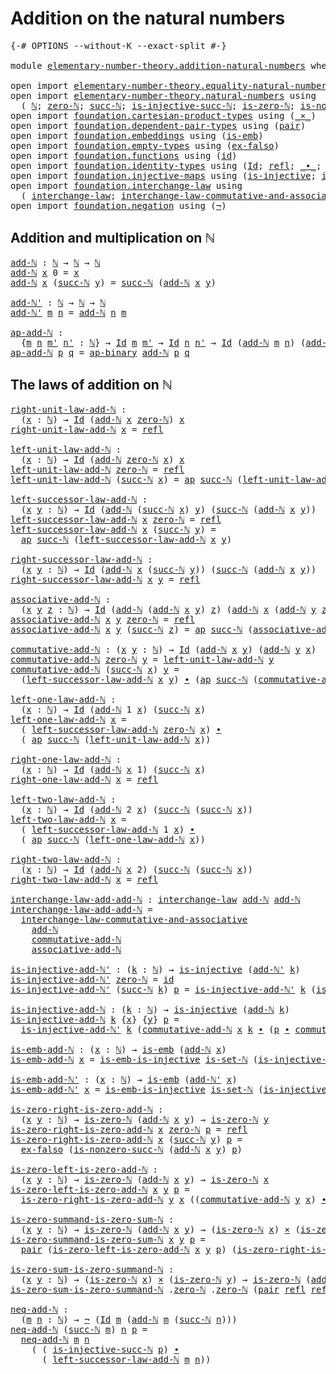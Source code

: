 # Addition on the natural numbers

<pre class="Agda"><a id="44" class="Symbol">{-#</a> <a id="48" class="Keyword">OPTIONS</a> <a id="56" class="Pragma">--without-K</a> <a id="68" class="Pragma">--exact-split</a> <a id="82" class="Symbol">#-}</a>

<a id="87" class="Keyword">module</a> <a id="94" href="elementary-number-theory.addition-natural-numbers.html" class="Module">elementary-number-theory.addition-natural-numbers</a> <a id="144" class="Keyword">where</a>

<a id="151" class="Keyword">open</a> <a id="156" class="Keyword">import</a> <a id="163" href="elementary-number-theory.equality-natural-numbers.html" class="Module">elementary-number-theory.equality-natural-numbers</a> <a id="213" class="Keyword">using</a> <a id="219" class="Symbol">(</a><a id="220" href="elementary-number-theory.equality-natural-numbers.html#2180" class="Function">is-set-ℕ</a><a id="228" class="Symbol">)</a>
<a id="230" class="Keyword">open</a> <a id="235" class="Keyword">import</a> <a id="242" href="elementary-number-theory.natural-numbers.html" class="Module">elementary-number-theory.natural-numbers</a> <a id="283" class="Keyword">using</a>
  <a id="291" class="Symbol">(</a> <a id="293" href="elementary-number-theory.natural-numbers.html#1444" class="Datatype">ℕ</a><a id="294" class="Symbol">;</a> <a id="296" href="elementary-number-theory.natural-numbers.html#1465" class="InductiveConstructor">zero-ℕ</a><a id="302" class="Symbol">;</a> <a id="304" href="elementary-number-theory.natural-numbers.html#1478" class="InductiveConstructor">succ-ℕ</a><a id="310" class="Symbol">;</a> <a id="312" href="elementary-number-theory.natural-numbers.html#2693" class="Function">is-injective-succ-ℕ</a><a id="331" class="Symbol">;</a> <a id="333" href="elementary-number-theory.natural-numbers.html#1742" class="Function">is-zero-ℕ</a><a id="342" class="Symbol">;</a> <a id="344" href="elementary-number-theory.natural-numbers.html#3025" class="Function">is-nonzero-succ-ℕ</a><a id="361" class="Symbol">)</a>
<a id="363" class="Keyword">open</a> <a id="368" class="Keyword">import</a> <a id="375" href="foundation.cartesian-product-types.html" class="Module">foundation.cartesian-product-types</a> <a id="410" class="Keyword">using</a> <a id="416" class="Symbol">(</a><a id="417" href="foundation-core.cartesian-product-types.html#577" class="Function Operator">_×_</a><a id="420" class="Symbol">)</a>
<a id="422" class="Keyword">open</a> <a id="427" class="Keyword">import</a> <a id="434" href="foundation.dependent-pair-types.html" class="Module">foundation.dependent-pair-types</a> <a id="466" class="Keyword">using</a> <a id="472" class="Symbol">(</a><a id="473" href="foundation-core.dependent-pair-types.html#575" class="InductiveConstructor">pair</a><a id="477" class="Symbol">)</a>
<a id="479" class="Keyword">open</a> <a id="484" class="Keyword">import</a> <a id="491" href="foundation.embeddings.html" class="Module">foundation.embeddings</a> <a id="513" class="Keyword">using</a> <a id="519" class="Symbol">(</a><a id="520" href="foundation-core.embeddings.html#980" class="Function">is-emb</a><a id="526" class="Symbol">)</a>
<a id="528" class="Keyword">open</a> <a id="533" class="Keyword">import</a> <a id="540" href="foundation.empty-types.html" class="Module">foundation.empty-types</a> <a id="563" class="Keyword">using</a> <a id="569" class="Symbol">(</a><a id="570" href="foundation-core.empty-types.html#1147" class="Function">ex-falso</a><a id="578" class="Symbol">)</a>
<a id="580" class="Keyword">open</a> <a id="585" class="Keyword">import</a> <a id="592" href="foundation.functions.html" class="Module">foundation.functions</a> <a id="613" class="Keyword">using</a> <a id="619" class="Symbol">(</a><a id="620" href="foundation-core.functions.html#309" class="Function">id</a><a id="622" class="Symbol">)</a>
<a id="624" class="Keyword">open</a> <a id="629" class="Keyword">import</a> <a id="636" href="foundation.identity-types.html" class="Module">foundation.identity-types</a> <a id="662" class="Keyword">using</a> <a id="668" class="Symbol">(</a><a id="669" href="foundation-core.identity-types.html#641" class="Datatype">Id</a><a id="671" class="Symbol">;</a> <a id="673" href="foundation-core.identity-types.html#694" class="InductiveConstructor">refl</a><a id="677" class="Symbol">;</a> <a id="679" href="foundation-core.identity-types.html#1239" class="Function Operator">_∙_</a><a id="682" class="Symbol">;</a> <a id="684" href="foundation-core.identity-types.html#1552" class="Function">inv</a><a id="687" class="Symbol">;</a> <a id="689" href="foundation-core.identity-types.html#2853" class="Function">ap</a><a id="691" class="Symbol">;</a> <a id="693" href="foundation-core.identity-types.html#6353" class="Function">ap-binary</a><a id="702" class="Symbol">)</a>
<a id="704" class="Keyword">open</a> <a id="709" class="Keyword">import</a> <a id="716" href="foundation.injective-maps.html" class="Module">foundation.injective-maps</a> <a id="742" class="Keyword">using</a> <a id="748" class="Symbol">(</a><a id="749" href="foundation.injective-maps.html#1295" class="Function">is-injective</a><a id="761" class="Symbol">;</a> <a id="763" href="foundation.injective-maps.html#4595" class="Function">is-emb-is-injective</a><a id="782" class="Symbol">)</a>
<a id="784" class="Keyword">open</a> <a id="789" class="Keyword">import</a> <a id="796" href="foundation.interchange-law.html" class="Module">foundation.interchange-law</a> <a id="823" class="Keyword">using</a>
  <a id="831" class="Symbol">(</a> <a id="833" href="foundation.interchange-law.html#1641" class="Function">interchange-law</a><a id="848" class="Symbol">;</a> <a id="850" href="foundation.interchange-law.html#1762" class="Function">interchange-law-commutative-and-associative</a><a id="893" class="Symbol">)</a>
<a id="895" class="Keyword">open</a> <a id="900" class="Keyword">import</a> <a id="907" href="foundation.negation.html" class="Module">foundation.negation</a> <a id="927" class="Keyword">using</a> <a id="933" class="Symbol">(</a><a id="934" href="foundation-core.negation.html#452" class="Function">¬</a><a id="935" class="Symbol">)</a>
</pre>
##  Addition and multiplication on ℕ

<pre class="Agda"><a id="add-ℕ"></a><a id="988" href="elementary-number-theory.addition-natural-numbers.html#988" class="Function">add-ℕ</a> <a id="994" class="Symbol">:</a> <a id="996" href="elementary-number-theory.natural-numbers.html#1444" class="Datatype">ℕ</a> <a id="998" class="Symbol">→</a> <a id="1000" href="elementary-number-theory.natural-numbers.html#1444" class="Datatype">ℕ</a> <a id="1002" class="Symbol">→</a> <a id="1004" href="elementary-number-theory.natural-numbers.html#1444" class="Datatype">ℕ</a>
<a id="1006" href="elementary-number-theory.addition-natural-numbers.html#988" class="Function">add-ℕ</a> <a id="1012" href="elementary-number-theory.addition-natural-numbers.html#1012" class="Bound">x</a> <a id="1014" class="Number">0</a> <a id="1016" class="Symbol">=</a> <a id="1018" href="elementary-number-theory.addition-natural-numbers.html#1012" class="Bound">x</a>
<a id="1020" href="elementary-number-theory.addition-natural-numbers.html#988" class="Function">add-ℕ</a> <a id="1026" href="elementary-number-theory.addition-natural-numbers.html#1026" class="Bound">x</a> <a id="1028" class="Symbol">(</a><a id="1029" href="elementary-number-theory.natural-numbers.html#1478" class="InductiveConstructor">succ-ℕ</a> <a id="1036" href="elementary-number-theory.addition-natural-numbers.html#1036" class="Bound">y</a><a id="1037" class="Symbol">)</a> <a id="1039" class="Symbol">=</a> <a id="1041" href="elementary-number-theory.natural-numbers.html#1478" class="InductiveConstructor">succ-ℕ</a> <a id="1048" class="Symbol">(</a><a id="1049" href="elementary-number-theory.addition-natural-numbers.html#988" class="Function">add-ℕ</a> <a id="1055" href="elementary-number-theory.addition-natural-numbers.html#1026" class="Bound">x</a> <a id="1057" href="elementary-number-theory.addition-natural-numbers.html#1036" class="Bound">y</a><a id="1058" class="Symbol">)</a>

<a id="add-ℕ&#39;"></a><a id="1061" href="elementary-number-theory.addition-natural-numbers.html#1061" class="Function">add-ℕ&#39;</a> <a id="1068" class="Symbol">:</a> <a id="1070" href="elementary-number-theory.natural-numbers.html#1444" class="Datatype">ℕ</a> <a id="1072" class="Symbol">→</a> <a id="1074" href="elementary-number-theory.natural-numbers.html#1444" class="Datatype">ℕ</a> <a id="1076" class="Symbol">→</a> <a id="1078" href="elementary-number-theory.natural-numbers.html#1444" class="Datatype">ℕ</a>
<a id="1080" href="elementary-number-theory.addition-natural-numbers.html#1061" class="Function">add-ℕ&#39;</a> <a id="1087" href="elementary-number-theory.addition-natural-numbers.html#1087" class="Bound">m</a> <a id="1089" href="elementary-number-theory.addition-natural-numbers.html#1089" class="Bound">n</a> <a id="1091" class="Symbol">=</a> <a id="1093" href="elementary-number-theory.addition-natural-numbers.html#988" class="Function">add-ℕ</a> <a id="1099" href="elementary-number-theory.addition-natural-numbers.html#1089" class="Bound">n</a> <a id="1101" href="elementary-number-theory.addition-natural-numbers.html#1087" class="Bound">m</a>

<a id="ap-add-ℕ"></a><a id="1104" href="elementary-number-theory.addition-natural-numbers.html#1104" class="Function">ap-add-ℕ</a> <a id="1113" class="Symbol">:</a>
  <a id="1117" class="Symbol">{</a><a id="1118" href="elementary-number-theory.addition-natural-numbers.html#1118" class="Bound">m</a> <a id="1120" href="elementary-number-theory.addition-natural-numbers.html#1120" class="Bound">n</a> <a id="1122" href="elementary-number-theory.addition-natural-numbers.html#1122" class="Bound">m&#39;</a> <a id="1125" href="elementary-number-theory.addition-natural-numbers.html#1125" class="Bound">n&#39;</a> <a id="1128" class="Symbol">:</a> <a id="1130" href="elementary-number-theory.natural-numbers.html#1444" class="Datatype">ℕ</a><a id="1131" class="Symbol">}</a> <a id="1133" class="Symbol">→</a> <a id="1135" href="foundation-core.identity-types.html#641" class="Datatype">Id</a> <a id="1138" href="elementary-number-theory.addition-natural-numbers.html#1118" class="Bound">m</a> <a id="1140" href="elementary-number-theory.addition-natural-numbers.html#1122" class="Bound">m&#39;</a> <a id="1143" class="Symbol">→</a> <a id="1145" href="foundation-core.identity-types.html#641" class="Datatype">Id</a> <a id="1148" href="elementary-number-theory.addition-natural-numbers.html#1120" class="Bound">n</a> <a id="1150" href="elementary-number-theory.addition-natural-numbers.html#1125" class="Bound">n&#39;</a> <a id="1153" class="Symbol">→</a> <a id="1155" href="foundation-core.identity-types.html#641" class="Datatype">Id</a> <a id="1158" class="Symbol">(</a><a id="1159" href="elementary-number-theory.addition-natural-numbers.html#988" class="Function">add-ℕ</a> <a id="1165" href="elementary-number-theory.addition-natural-numbers.html#1118" class="Bound">m</a> <a id="1167" href="elementary-number-theory.addition-natural-numbers.html#1120" class="Bound">n</a><a id="1168" class="Symbol">)</a> <a id="1170" class="Symbol">(</a><a id="1171" href="elementary-number-theory.addition-natural-numbers.html#988" class="Function">add-ℕ</a> <a id="1177" href="elementary-number-theory.addition-natural-numbers.html#1122" class="Bound">m&#39;</a> <a id="1180" href="elementary-number-theory.addition-natural-numbers.html#1125" class="Bound">n&#39;</a><a id="1182" class="Symbol">)</a>
<a id="1184" href="elementary-number-theory.addition-natural-numbers.html#1104" class="Function">ap-add-ℕ</a> <a id="1193" href="elementary-number-theory.addition-natural-numbers.html#1193" class="Bound">p</a> <a id="1195" href="elementary-number-theory.addition-natural-numbers.html#1195" class="Bound">q</a> <a id="1197" class="Symbol">=</a> <a id="1199" href="foundation-core.identity-types.html#6353" class="Function">ap-binary</a> <a id="1209" href="elementary-number-theory.addition-natural-numbers.html#988" class="Function">add-ℕ</a> <a id="1215" href="elementary-number-theory.addition-natural-numbers.html#1193" class="Bound">p</a> <a id="1217" href="elementary-number-theory.addition-natural-numbers.html#1195" class="Bound">q</a>
</pre>
## The laws of addition on ℕ

<pre class="Agda"><a id="right-unit-law-add-ℕ"></a><a id="1262" href="elementary-number-theory.addition-natural-numbers.html#1262" class="Function">right-unit-law-add-ℕ</a> <a id="1283" class="Symbol">:</a>
  <a id="1287" class="Symbol">(</a><a id="1288" href="elementary-number-theory.addition-natural-numbers.html#1288" class="Bound">x</a> <a id="1290" class="Symbol">:</a> <a id="1292" href="elementary-number-theory.natural-numbers.html#1444" class="Datatype">ℕ</a><a id="1293" class="Symbol">)</a> <a id="1295" class="Symbol">→</a> <a id="1297" href="foundation-core.identity-types.html#641" class="Datatype">Id</a> <a id="1300" class="Symbol">(</a><a id="1301" href="elementary-number-theory.addition-natural-numbers.html#988" class="Function">add-ℕ</a> <a id="1307" href="elementary-number-theory.addition-natural-numbers.html#1288" class="Bound">x</a> <a id="1309" href="elementary-number-theory.natural-numbers.html#1465" class="InductiveConstructor">zero-ℕ</a><a id="1315" class="Symbol">)</a> <a id="1317" href="elementary-number-theory.addition-natural-numbers.html#1288" class="Bound">x</a>
<a id="1319" href="elementary-number-theory.addition-natural-numbers.html#1262" class="Function">right-unit-law-add-ℕ</a> <a id="1340" href="elementary-number-theory.addition-natural-numbers.html#1340" class="Bound">x</a> <a id="1342" class="Symbol">=</a> <a id="1344" href="foundation-core.identity-types.html#694" class="InductiveConstructor">refl</a>

<a id="left-unit-law-add-ℕ"></a><a id="1350" href="elementary-number-theory.addition-natural-numbers.html#1350" class="Function">left-unit-law-add-ℕ</a> <a id="1370" class="Symbol">:</a>
  <a id="1374" class="Symbol">(</a><a id="1375" href="elementary-number-theory.addition-natural-numbers.html#1375" class="Bound">x</a> <a id="1377" class="Symbol">:</a> <a id="1379" href="elementary-number-theory.natural-numbers.html#1444" class="Datatype">ℕ</a><a id="1380" class="Symbol">)</a> <a id="1382" class="Symbol">→</a> <a id="1384" href="foundation-core.identity-types.html#641" class="Datatype">Id</a> <a id="1387" class="Symbol">(</a><a id="1388" href="elementary-number-theory.addition-natural-numbers.html#988" class="Function">add-ℕ</a> <a id="1394" href="elementary-number-theory.natural-numbers.html#1465" class="InductiveConstructor">zero-ℕ</a> <a id="1401" href="elementary-number-theory.addition-natural-numbers.html#1375" class="Bound">x</a><a id="1402" class="Symbol">)</a> <a id="1404" href="elementary-number-theory.addition-natural-numbers.html#1375" class="Bound">x</a>
<a id="1406" href="elementary-number-theory.addition-natural-numbers.html#1350" class="Function">left-unit-law-add-ℕ</a> <a id="1426" href="elementary-number-theory.natural-numbers.html#1465" class="InductiveConstructor">zero-ℕ</a> <a id="1433" class="Symbol">=</a> <a id="1435" href="foundation-core.identity-types.html#694" class="InductiveConstructor">refl</a>
<a id="1440" href="elementary-number-theory.addition-natural-numbers.html#1350" class="Function">left-unit-law-add-ℕ</a> <a id="1460" class="Symbol">(</a><a id="1461" href="elementary-number-theory.natural-numbers.html#1478" class="InductiveConstructor">succ-ℕ</a> <a id="1468" href="elementary-number-theory.addition-natural-numbers.html#1468" class="Bound">x</a><a id="1469" class="Symbol">)</a> <a id="1471" class="Symbol">=</a> <a id="1473" href="foundation-core.identity-types.html#2853" class="Function">ap</a> <a id="1476" href="elementary-number-theory.natural-numbers.html#1478" class="InductiveConstructor">succ-ℕ</a> <a id="1483" class="Symbol">(</a><a id="1484" href="elementary-number-theory.addition-natural-numbers.html#1350" class="Function">left-unit-law-add-ℕ</a> <a id="1504" href="elementary-number-theory.addition-natural-numbers.html#1468" class="Bound">x</a><a id="1505" class="Symbol">)</a>

<a id="left-successor-law-add-ℕ"></a><a id="1508" href="elementary-number-theory.addition-natural-numbers.html#1508" class="Function">left-successor-law-add-ℕ</a> <a id="1533" class="Symbol">:</a>
  <a id="1537" class="Symbol">(</a><a id="1538" href="elementary-number-theory.addition-natural-numbers.html#1538" class="Bound">x</a> <a id="1540" href="elementary-number-theory.addition-natural-numbers.html#1540" class="Bound">y</a> <a id="1542" class="Symbol">:</a> <a id="1544" href="elementary-number-theory.natural-numbers.html#1444" class="Datatype">ℕ</a><a id="1545" class="Symbol">)</a> <a id="1547" class="Symbol">→</a> <a id="1549" href="foundation-core.identity-types.html#641" class="Datatype">Id</a> <a id="1552" class="Symbol">(</a><a id="1553" href="elementary-number-theory.addition-natural-numbers.html#988" class="Function">add-ℕ</a> <a id="1559" class="Symbol">(</a><a id="1560" href="elementary-number-theory.natural-numbers.html#1478" class="InductiveConstructor">succ-ℕ</a> <a id="1567" href="elementary-number-theory.addition-natural-numbers.html#1538" class="Bound">x</a><a id="1568" class="Symbol">)</a> <a id="1570" href="elementary-number-theory.addition-natural-numbers.html#1540" class="Bound">y</a><a id="1571" class="Symbol">)</a> <a id="1573" class="Symbol">(</a><a id="1574" href="elementary-number-theory.natural-numbers.html#1478" class="InductiveConstructor">succ-ℕ</a> <a id="1581" class="Symbol">(</a><a id="1582" href="elementary-number-theory.addition-natural-numbers.html#988" class="Function">add-ℕ</a> <a id="1588" href="elementary-number-theory.addition-natural-numbers.html#1538" class="Bound">x</a> <a id="1590" href="elementary-number-theory.addition-natural-numbers.html#1540" class="Bound">y</a><a id="1591" class="Symbol">))</a>
<a id="1594" href="elementary-number-theory.addition-natural-numbers.html#1508" class="Function">left-successor-law-add-ℕ</a> <a id="1619" href="elementary-number-theory.addition-natural-numbers.html#1619" class="Bound">x</a> <a id="1621" href="elementary-number-theory.natural-numbers.html#1465" class="InductiveConstructor">zero-ℕ</a> <a id="1628" class="Symbol">=</a> <a id="1630" href="foundation-core.identity-types.html#694" class="InductiveConstructor">refl</a>
<a id="1635" href="elementary-number-theory.addition-natural-numbers.html#1508" class="Function">left-successor-law-add-ℕ</a> <a id="1660" href="elementary-number-theory.addition-natural-numbers.html#1660" class="Bound">x</a> <a id="1662" class="Symbol">(</a><a id="1663" href="elementary-number-theory.natural-numbers.html#1478" class="InductiveConstructor">succ-ℕ</a> <a id="1670" href="elementary-number-theory.addition-natural-numbers.html#1670" class="Bound">y</a><a id="1671" class="Symbol">)</a> <a id="1673" class="Symbol">=</a>
  <a id="1677" href="foundation-core.identity-types.html#2853" class="Function">ap</a> <a id="1680" href="elementary-number-theory.natural-numbers.html#1478" class="InductiveConstructor">succ-ℕ</a> <a id="1687" class="Symbol">(</a><a id="1688" href="elementary-number-theory.addition-natural-numbers.html#1508" class="Function">left-successor-law-add-ℕ</a> <a id="1713" href="elementary-number-theory.addition-natural-numbers.html#1660" class="Bound">x</a> <a id="1715" href="elementary-number-theory.addition-natural-numbers.html#1670" class="Bound">y</a><a id="1716" class="Symbol">)</a>
                                        
<a id="right-successor-law-add-ℕ"></a><a id="1759" href="elementary-number-theory.addition-natural-numbers.html#1759" class="Function">right-successor-law-add-ℕ</a> <a id="1785" class="Symbol">:</a>
  <a id="1789" class="Symbol">(</a><a id="1790" href="elementary-number-theory.addition-natural-numbers.html#1790" class="Bound">x</a> <a id="1792" href="elementary-number-theory.addition-natural-numbers.html#1792" class="Bound">y</a> <a id="1794" class="Symbol">:</a> <a id="1796" href="elementary-number-theory.natural-numbers.html#1444" class="Datatype">ℕ</a><a id="1797" class="Symbol">)</a> <a id="1799" class="Symbol">→</a> <a id="1801" href="foundation-core.identity-types.html#641" class="Datatype">Id</a> <a id="1804" class="Symbol">(</a><a id="1805" href="elementary-number-theory.addition-natural-numbers.html#988" class="Function">add-ℕ</a> <a id="1811" href="elementary-number-theory.addition-natural-numbers.html#1790" class="Bound">x</a> <a id="1813" class="Symbol">(</a><a id="1814" href="elementary-number-theory.natural-numbers.html#1478" class="InductiveConstructor">succ-ℕ</a> <a id="1821" href="elementary-number-theory.addition-natural-numbers.html#1792" class="Bound">y</a><a id="1822" class="Symbol">))</a> <a id="1825" class="Symbol">(</a><a id="1826" href="elementary-number-theory.natural-numbers.html#1478" class="InductiveConstructor">succ-ℕ</a> <a id="1833" class="Symbol">(</a><a id="1834" href="elementary-number-theory.addition-natural-numbers.html#988" class="Function">add-ℕ</a> <a id="1840" href="elementary-number-theory.addition-natural-numbers.html#1790" class="Bound">x</a> <a id="1842" href="elementary-number-theory.addition-natural-numbers.html#1792" class="Bound">y</a><a id="1843" class="Symbol">))</a>
<a id="1846" href="elementary-number-theory.addition-natural-numbers.html#1759" class="Function">right-successor-law-add-ℕ</a> <a id="1872" href="elementary-number-theory.addition-natural-numbers.html#1872" class="Bound">x</a> <a id="1874" href="elementary-number-theory.addition-natural-numbers.html#1874" class="Bound">y</a> <a id="1876" class="Symbol">=</a> <a id="1878" href="foundation-core.identity-types.html#694" class="InductiveConstructor">refl</a>

<a id="associative-add-ℕ"></a><a id="1884" href="elementary-number-theory.addition-natural-numbers.html#1884" class="Function">associative-add-ℕ</a> <a id="1902" class="Symbol">:</a>
  <a id="1906" class="Symbol">(</a><a id="1907" href="elementary-number-theory.addition-natural-numbers.html#1907" class="Bound">x</a> <a id="1909" href="elementary-number-theory.addition-natural-numbers.html#1909" class="Bound">y</a> <a id="1911" href="elementary-number-theory.addition-natural-numbers.html#1911" class="Bound">z</a> <a id="1913" class="Symbol">:</a> <a id="1915" href="elementary-number-theory.natural-numbers.html#1444" class="Datatype">ℕ</a><a id="1916" class="Symbol">)</a> <a id="1918" class="Symbol">→</a> <a id="1920" href="foundation-core.identity-types.html#641" class="Datatype">Id</a> <a id="1923" class="Symbol">(</a><a id="1924" href="elementary-number-theory.addition-natural-numbers.html#988" class="Function">add-ℕ</a> <a id="1930" class="Symbol">(</a><a id="1931" href="elementary-number-theory.addition-natural-numbers.html#988" class="Function">add-ℕ</a> <a id="1937" href="elementary-number-theory.addition-natural-numbers.html#1907" class="Bound">x</a> <a id="1939" href="elementary-number-theory.addition-natural-numbers.html#1909" class="Bound">y</a><a id="1940" class="Symbol">)</a> <a id="1942" href="elementary-number-theory.addition-natural-numbers.html#1911" class="Bound">z</a><a id="1943" class="Symbol">)</a> <a id="1945" class="Symbol">(</a><a id="1946" href="elementary-number-theory.addition-natural-numbers.html#988" class="Function">add-ℕ</a> <a id="1952" href="elementary-number-theory.addition-natural-numbers.html#1907" class="Bound">x</a> <a id="1954" class="Symbol">(</a><a id="1955" href="elementary-number-theory.addition-natural-numbers.html#988" class="Function">add-ℕ</a> <a id="1961" href="elementary-number-theory.addition-natural-numbers.html#1909" class="Bound">y</a> <a id="1963" href="elementary-number-theory.addition-natural-numbers.html#1911" class="Bound">z</a><a id="1964" class="Symbol">))</a>
<a id="1967" href="elementary-number-theory.addition-natural-numbers.html#1884" class="Function">associative-add-ℕ</a> <a id="1985" href="elementary-number-theory.addition-natural-numbers.html#1985" class="Bound">x</a> <a id="1987" href="elementary-number-theory.addition-natural-numbers.html#1987" class="Bound">y</a> <a id="1989" href="elementary-number-theory.natural-numbers.html#1465" class="InductiveConstructor">zero-ℕ</a> <a id="1996" class="Symbol">=</a> <a id="1998" href="foundation-core.identity-types.html#694" class="InductiveConstructor">refl</a> 
<a id="2004" href="elementary-number-theory.addition-natural-numbers.html#1884" class="Function">associative-add-ℕ</a> <a id="2022" href="elementary-number-theory.addition-natural-numbers.html#2022" class="Bound">x</a> <a id="2024" href="elementary-number-theory.addition-natural-numbers.html#2024" class="Bound">y</a> <a id="2026" class="Symbol">(</a><a id="2027" href="elementary-number-theory.natural-numbers.html#1478" class="InductiveConstructor">succ-ℕ</a> <a id="2034" href="elementary-number-theory.addition-natural-numbers.html#2034" class="Bound">z</a><a id="2035" class="Symbol">)</a> <a id="2037" class="Symbol">=</a> <a id="2039" href="foundation-core.identity-types.html#2853" class="Function">ap</a> <a id="2042" href="elementary-number-theory.natural-numbers.html#1478" class="InductiveConstructor">succ-ℕ</a> <a id="2049" class="Symbol">(</a><a id="2050" href="elementary-number-theory.addition-natural-numbers.html#1884" class="Function">associative-add-ℕ</a> <a id="2068" href="elementary-number-theory.addition-natural-numbers.html#2022" class="Bound">x</a> <a id="2070" href="elementary-number-theory.addition-natural-numbers.html#2024" class="Bound">y</a> <a id="2072" href="elementary-number-theory.addition-natural-numbers.html#2034" class="Bound">z</a><a id="2073" class="Symbol">)</a>

<a id="commutative-add-ℕ"></a><a id="2076" href="elementary-number-theory.addition-natural-numbers.html#2076" class="Function">commutative-add-ℕ</a> <a id="2094" class="Symbol">:</a> <a id="2096" class="Symbol">(</a><a id="2097" href="elementary-number-theory.addition-natural-numbers.html#2097" class="Bound">x</a> <a id="2099" href="elementary-number-theory.addition-natural-numbers.html#2099" class="Bound">y</a> <a id="2101" class="Symbol">:</a> <a id="2103" href="elementary-number-theory.natural-numbers.html#1444" class="Datatype">ℕ</a><a id="2104" class="Symbol">)</a> <a id="2106" class="Symbol">→</a> <a id="2108" href="foundation-core.identity-types.html#641" class="Datatype">Id</a> <a id="2111" class="Symbol">(</a><a id="2112" href="elementary-number-theory.addition-natural-numbers.html#988" class="Function">add-ℕ</a> <a id="2118" href="elementary-number-theory.addition-natural-numbers.html#2097" class="Bound">x</a> <a id="2120" href="elementary-number-theory.addition-natural-numbers.html#2099" class="Bound">y</a><a id="2121" class="Symbol">)</a> <a id="2123" class="Symbol">(</a><a id="2124" href="elementary-number-theory.addition-natural-numbers.html#988" class="Function">add-ℕ</a> <a id="2130" href="elementary-number-theory.addition-natural-numbers.html#2099" class="Bound">y</a> <a id="2132" href="elementary-number-theory.addition-natural-numbers.html#2097" class="Bound">x</a><a id="2133" class="Symbol">)</a>
<a id="2135" href="elementary-number-theory.addition-natural-numbers.html#2076" class="Function">commutative-add-ℕ</a> <a id="2153" href="elementary-number-theory.natural-numbers.html#1465" class="InductiveConstructor">zero-ℕ</a> <a id="2160" href="elementary-number-theory.addition-natural-numbers.html#2160" class="Bound">y</a> <a id="2162" class="Symbol">=</a> <a id="2164" href="elementary-number-theory.addition-natural-numbers.html#1350" class="Function">left-unit-law-add-ℕ</a> <a id="2184" href="elementary-number-theory.addition-natural-numbers.html#2160" class="Bound">y</a>
<a id="2186" href="elementary-number-theory.addition-natural-numbers.html#2076" class="Function">commutative-add-ℕ</a> <a id="2204" class="Symbol">(</a><a id="2205" href="elementary-number-theory.natural-numbers.html#1478" class="InductiveConstructor">succ-ℕ</a> <a id="2212" href="elementary-number-theory.addition-natural-numbers.html#2212" class="Bound">x</a><a id="2213" class="Symbol">)</a> <a id="2215" href="elementary-number-theory.addition-natural-numbers.html#2215" class="Bound">y</a> <a id="2217" class="Symbol">=</a>
  <a id="2221" class="Symbol">(</a><a id="2222" href="elementary-number-theory.addition-natural-numbers.html#1508" class="Function">left-successor-law-add-ℕ</a> <a id="2247" href="elementary-number-theory.addition-natural-numbers.html#2212" class="Bound">x</a> <a id="2249" href="elementary-number-theory.addition-natural-numbers.html#2215" class="Bound">y</a><a id="2250" class="Symbol">)</a> <a id="2252" href="foundation-core.identity-types.html#1239" class="Function Operator">∙</a> <a id="2254" class="Symbol">(</a><a id="2255" href="foundation-core.identity-types.html#2853" class="Function">ap</a> <a id="2258" href="elementary-number-theory.natural-numbers.html#1478" class="InductiveConstructor">succ-ℕ</a> <a id="2265" class="Symbol">(</a><a id="2266" href="elementary-number-theory.addition-natural-numbers.html#2076" class="Function">commutative-add-ℕ</a> <a id="2284" href="elementary-number-theory.addition-natural-numbers.html#2212" class="Bound">x</a> <a id="2286" href="elementary-number-theory.addition-natural-numbers.html#2215" class="Bound">y</a><a id="2287" class="Symbol">))</a>

<a id="left-one-law-add-ℕ"></a><a id="2291" href="elementary-number-theory.addition-natural-numbers.html#2291" class="Function">left-one-law-add-ℕ</a> <a id="2310" class="Symbol">:</a>
  <a id="2314" class="Symbol">(</a><a id="2315" href="elementary-number-theory.addition-natural-numbers.html#2315" class="Bound">x</a> <a id="2317" class="Symbol">:</a> <a id="2319" href="elementary-number-theory.natural-numbers.html#1444" class="Datatype">ℕ</a><a id="2320" class="Symbol">)</a> <a id="2322" class="Symbol">→</a> <a id="2324" href="foundation-core.identity-types.html#641" class="Datatype">Id</a> <a id="2327" class="Symbol">(</a><a id="2328" href="elementary-number-theory.addition-natural-numbers.html#988" class="Function">add-ℕ</a> <a id="2334" class="Number">1</a> <a id="2336" href="elementary-number-theory.addition-natural-numbers.html#2315" class="Bound">x</a><a id="2337" class="Symbol">)</a> <a id="2339" class="Symbol">(</a><a id="2340" href="elementary-number-theory.natural-numbers.html#1478" class="InductiveConstructor">succ-ℕ</a> <a id="2347" href="elementary-number-theory.addition-natural-numbers.html#2315" class="Bound">x</a><a id="2348" class="Symbol">)</a>
<a id="2350" href="elementary-number-theory.addition-natural-numbers.html#2291" class="Function">left-one-law-add-ℕ</a> <a id="2369" href="elementary-number-theory.addition-natural-numbers.html#2369" class="Bound">x</a> <a id="2371" class="Symbol">=</a>
  <a id="2375" class="Symbol">(</a> <a id="2377" href="elementary-number-theory.addition-natural-numbers.html#1508" class="Function">left-successor-law-add-ℕ</a> <a id="2402" href="elementary-number-theory.natural-numbers.html#1465" class="InductiveConstructor">zero-ℕ</a> <a id="2409" href="elementary-number-theory.addition-natural-numbers.html#2369" class="Bound">x</a><a id="2410" class="Symbol">)</a> <a id="2412" href="foundation-core.identity-types.html#1239" class="Function Operator">∙</a>
  <a id="2416" class="Symbol">(</a> <a id="2418" href="foundation-core.identity-types.html#2853" class="Function">ap</a> <a id="2421" href="elementary-number-theory.natural-numbers.html#1478" class="InductiveConstructor">succ-ℕ</a> <a id="2428" class="Symbol">(</a><a id="2429" href="elementary-number-theory.addition-natural-numbers.html#1350" class="Function">left-unit-law-add-ℕ</a> <a id="2449" href="elementary-number-theory.addition-natural-numbers.html#2369" class="Bound">x</a><a id="2450" class="Symbol">))</a>

<a id="right-one-law-add-ℕ"></a><a id="2454" href="elementary-number-theory.addition-natural-numbers.html#2454" class="Function">right-one-law-add-ℕ</a> <a id="2474" class="Symbol">:</a>
  <a id="2478" class="Symbol">(</a><a id="2479" href="elementary-number-theory.addition-natural-numbers.html#2479" class="Bound">x</a> <a id="2481" class="Symbol">:</a> <a id="2483" href="elementary-number-theory.natural-numbers.html#1444" class="Datatype">ℕ</a><a id="2484" class="Symbol">)</a> <a id="2486" class="Symbol">→</a> <a id="2488" href="foundation-core.identity-types.html#641" class="Datatype">Id</a> <a id="2491" class="Symbol">(</a><a id="2492" href="elementary-number-theory.addition-natural-numbers.html#988" class="Function">add-ℕ</a> <a id="2498" href="elementary-number-theory.addition-natural-numbers.html#2479" class="Bound">x</a> <a id="2500" class="Number">1</a><a id="2501" class="Symbol">)</a> <a id="2503" class="Symbol">(</a><a id="2504" href="elementary-number-theory.natural-numbers.html#1478" class="InductiveConstructor">succ-ℕ</a> <a id="2511" href="elementary-number-theory.addition-natural-numbers.html#2479" class="Bound">x</a><a id="2512" class="Symbol">)</a>
<a id="2514" href="elementary-number-theory.addition-natural-numbers.html#2454" class="Function">right-one-law-add-ℕ</a> <a id="2534" href="elementary-number-theory.addition-natural-numbers.html#2534" class="Bound">x</a> <a id="2536" class="Symbol">=</a> <a id="2538" href="foundation-core.identity-types.html#694" class="InductiveConstructor">refl</a>

<a id="left-two-law-add-ℕ"></a><a id="2544" href="elementary-number-theory.addition-natural-numbers.html#2544" class="Function">left-two-law-add-ℕ</a> <a id="2563" class="Symbol">:</a>
  <a id="2567" class="Symbol">(</a><a id="2568" href="elementary-number-theory.addition-natural-numbers.html#2568" class="Bound">x</a> <a id="2570" class="Symbol">:</a> <a id="2572" href="elementary-number-theory.natural-numbers.html#1444" class="Datatype">ℕ</a><a id="2573" class="Symbol">)</a> <a id="2575" class="Symbol">→</a> <a id="2577" href="foundation-core.identity-types.html#641" class="Datatype">Id</a> <a id="2580" class="Symbol">(</a><a id="2581" href="elementary-number-theory.addition-natural-numbers.html#988" class="Function">add-ℕ</a> <a id="2587" class="Number">2</a> <a id="2589" href="elementary-number-theory.addition-natural-numbers.html#2568" class="Bound">x</a><a id="2590" class="Symbol">)</a> <a id="2592" class="Symbol">(</a><a id="2593" href="elementary-number-theory.natural-numbers.html#1478" class="InductiveConstructor">succ-ℕ</a> <a id="2600" class="Symbol">(</a><a id="2601" href="elementary-number-theory.natural-numbers.html#1478" class="InductiveConstructor">succ-ℕ</a> <a id="2608" href="elementary-number-theory.addition-natural-numbers.html#2568" class="Bound">x</a><a id="2609" class="Symbol">))</a>
<a id="2612" href="elementary-number-theory.addition-natural-numbers.html#2544" class="Function">left-two-law-add-ℕ</a> <a id="2631" href="elementary-number-theory.addition-natural-numbers.html#2631" class="Bound">x</a> <a id="2633" class="Symbol">=</a>
  <a id="2637" class="Symbol">(</a> <a id="2639" href="elementary-number-theory.addition-natural-numbers.html#1508" class="Function">left-successor-law-add-ℕ</a> <a id="2664" class="Number">1</a> <a id="2666" href="elementary-number-theory.addition-natural-numbers.html#2631" class="Bound">x</a><a id="2667" class="Symbol">)</a> <a id="2669" href="foundation-core.identity-types.html#1239" class="Function Operator">∙</a>
  <a id="2673" class="Symbol">(</a> <a id="2675" href="foundation-core.identity-types.html#2853" class="Function">ap</a> <a id="2678" href="elementary-number-theory.natural-numbers.html#1478" class="InductiveConstructor">succ-ℕ</a> <a id="2685" class="Symbol">(</a><a id="2686" href="elementary-number-theory.addition-natural-numbers.html#2291" class="Function">left-one-law-add-ℕ</a> <a id="2705" href="elementary-number-theory.addition-natural-numbers.html#2631" class="Bound">x</a><a id="2706" class="Symbol">))</a>

<a id="right-two-law-add-ℕ"></a><a id="2710" href="elementary-number-theory.addition-natural-numbers.html#2710" class="Function">right-two-law-add-ℕ</a> <a id="2730" class="Symbol">:</a>
  <a id="2734" class="Symbol">(</a><a id="2735" href="elementary-number-theory.addition-natural-numbers.html#2735" class="Bound">x</a> <a id="2737" class="Symbol">:</a> <a id="2739" href="elementary-number-theory.natural-numbers.html#1444" class="Datatype">ℕ</a><a id="2740" class="Symbol">)</a> <a id="2742" class="Symbol">→</a> <a id="2744" href="foundation-core.identity-types.html#641" class="Datatype">Id</a> <a id="2747" class="Symbol">(</a><a id="2748" href="elementary-number-theory.addition-natural-numbers.html#988" class="Function">add-ℕ</a> <a id="2754" href="elementary-number-theory.addition-natural-numbers.html#2735" class="Bound">x</a> <a id="2756" class="Number">2</a><a id="2757" class="Symbol">)</a> <a id="2759" class="Symbol">(</a><a id="2760" href="elementary-number-theory.natural-numbers.html#1478" class="InductiveConstructor">succ-ℕ</a> <a id="2767" class="Symbol">(</a><a id="2768" href="elementary-number-theory.natural-numbers.html#1478" class="InductiveConstructor">succ-ℕ</a> <a id="2775" href="elementary-number-theory.addition-natural-numbers.html#2735" class="Bound">x</a><a id="2776" class="Symbol">))</a>
<a id="2779" href="elementary-number-theory.addition-natural-numbers.html#2710" class="Function">right-two-law-add-ℕ</a> <a id="2799" href="elementary-number-theory.addition-natural-numbers.html#2799" class="Bound">x</a> <a id="2801" class="Symbol">=</a> <a id="2803" href="foundation-core.identity-types.html#694" class="InductiveConstructor">refl</a>

<a id="interchange-law-add-add-ℕ"></a><a id="2809" href="elementary-number-theory.addition-natural-numbers.html#2809" class="Function">interchange-law-add-add-ℕ</a> <a id="2835" class="Symbol">:</a> <a id="2837" href="foundation.interchange-law.html#1641" class="Function">interchange-law</a> <a id="2853" href="elementary-number-theory.addition-natural-numbers.html#988" class="Function">add-ℕ</a> <a id="2859" href="elementary-number-theory.addition-natural-numbers.html#988" class="Function">add-ℕ</a>
<a id="2865" href="elementary-number-theory.addition-natural-numbers.html#2809" class="Function">interchange-law-add-add-ℕ</a> <a id="2891" class="Symbol">=</a>
  <a id="2895" href="foundation.interchange-law.html#1762" class="Function">interchange-law-commutative-and-associative</a>
    <a id="2943" href="elementary-number-theory.addition-natural-numbers.html#988" class="Function">add-ℕ</a>
    <a id="2953" href="elementary-number-theory.addition-natural-numbers.html#2076" class="Function">commutative-add-ℕ</a>
    <a id="2975" href="elementary-number-theory.addition-natural-numbers.html#1884" class="Function">associative-add-ℕ</a>

<a id="is-injective-add-ℕ&#39;"></a><a id="2994" href="elementary-number-theory.addition-natural-numbers.html#2994" class="Function">is-injective-add-ℕ&#39;</a> <a id="3014" class="Symbol">:</a> <a id="3016" class="Symbol">(</a><a id="3017" href="elementary-number-theory.addition-natural-numbers.html#3017" class="Bound">k</a> <a id="3019" class="Symbol">:</a> <a id="3021" href="elementary-number-theory.natural-numbers.html#1444" class="Datatype">ℕ</a><a id="3022" class="Symbol">)</a> <a id="3024" class="Symbol">→</a> <a id="3026" href="foundation.injective-maps.html#1295" class="Function">is-injective</a> <a id="3039" class="Symbol">(</a><a id="3040" href="elementary-number-theory.addition-natural-numbers.html#1061" class="Function">add-ℕ&#39;</a> <a id="3047" href="elementary-number-theory.addition-natural-numbers.html#3017" class="Bound">k</a><a id="3048" class="Symbol">)</a>
<a id="3050" href="elementary-number-theory.addition-natural-numbers.html#2994" class="Function">is-injective-add-ℕ&#39;</a> <a id="3070" href="elementary-number-theory.natural-numbers.html#1465" class="InductiveConstructor">zero-ℕ</a> <a id="3077" class="Symbol">=</a> <a id="3079" href="foundation-core.functions.html#309" class="Function">id</a>
<a id="3082" href="elementary-number-theory.addition-natural-numbers.html#2994" class="Function">is-injective-add-ℕ&#39;</a> <a id="3102" class="Symbol">(</a><a id="3103" href="elementary-number-theory.natural-numbers.html#1478" class="InductiveConstructor">succ-ℕ</a> <a id="3110" href="elementary-number-theory.addition-natural-numbers.html#3110" class="Bound">k</a><a id="3111" class="Symbol">)</a> <a id="3113" href="elementary-number-theory.addition-natural-numbers.html#3113" class="Bound">p</a> <a id="3115" class="Symbol">=</a> <a id="3117" href="elementary-number-theory.addition-natural-numbers.html#2994" class="Function">is-injective-add-ℕ&#39;</a> <a id="3137" href="elementary-number-theory.addition-natural-numbers.html#3110" class="Bound">k</a> <a id="3139" class="Symbol">(</a><a id="3140" href="elementary-number-theory.natural-numbers.html#2693" class="Function">is-injective-succ-ℕ</a> <a id="3160" href="elementary-number-theory.addition-natural-numbers.html#3113" class="Bound">p</a><a id="3161" class="Symbol">)</a>

<a id="is-injective-add-ℕ"></a><a id="3164" href="elementary-number-theory.addition-natural-numbers.html#3164" class="Function">is-injective-add-ℕ</a> <a id="3183" class="Symbol">:</a> <a id="3185" class="Symbol">(</a><a id="3186" href="elementary-number-theory.addition-natural-numbers.html#3186" class="Bound">k</a> <a id="3188" class="Symbol">:</a> <a id="3190" href="elementary-number-theory.natural-numbers.html#1444" class="Datatype">ℕ</a><a id="3191" class="Symbol">)</a> <a id="3193" class="Symbol">→</a> <a id="3195" href="foundation.injective-maps.html#1295" class="Function">is-injective</a> <a id="3208" class="Symbol">(</a><a id="3209" href="elementary-number-theory.addition-natural-numbers.html#988" class="Function">add-ℕ</a> <a id="3215" href="elementary-number-theory.addition-natural-numbers.html#3186" class="Bound">k</a><a id="3216" class="Symbol">)</a>
<a id="3218" href="elementary-number-theory.addition-natural-numbers.html#3164" class="Function">is-injective-add-ℕ</a> <a id="3237" href="elementary-number-theory.addition-natural-numbers.html#3237" class="Bound">k</a> <a id="3239" class="Symbol">{</a><a id="3240" href="elementary-number-theory.addition-natural-numbers.html#3240" class="Bound">x</a><a id="3241" class="Symbol">}</a> <a id="3243" class="Symbol">{</a><a id="3244" href="elementary-number-theory.addition-natural-numbers.html#3244" class="Bound">y</a><a id="3245" class="Symbol">}</a> <a id="3247" href="elementary-number-theory.addition-natural-numbers.html#3247" class="Bound">p</a> <a id="3249" class="Symbol">=</a>
  <a id="3253" href="elementary-number-theory.addition-natural-numbers.html#2994" class="Function">is-injective-add-ℕ&#39;</a> <a id="3273" href="elementary-number-theory.addition-natural-numbers.html#3237" class="Bound">k</a> <a id="3275" class="Symbol">(</a><a id="3276" href="elementary-number-theory.addition-natural-numbers.html#2076" class="Function">commutative-add-ℕ</a> <a id="3294" href="elementary-number-theory.addition-natural-numbers.html#3240" class="Bound">x</a> <a id="3296" href="elementary-number-theory.addition-natural-numbers.html#3237" class="Bound">k</a> <a id="3298" href="foundation-core.identity-types.html#1239" class="Function Operator">∙</a> <a id="3300" class="Symbol">(</a><a id="3301" href="elementary-number-theory.addition-natural-numbers.html#3247" class="Bound">p</a> <a id="3303" href="foundation-core.identity-types.html#1239" class="Function Operator">∙</a> <a id="3305" href="elementary-number-theory.addition-natural-numbers.html#2076" class="Function">commutative-add-ℕ</a> <a id="3323" href="elementary-number-theory.addition-natural-numbers.html#3237" class="Bound">k</a> <a id="3325" href="elementary-number-theory.addition-natural-numbers.html#3244" class="Bound">y</a><a id="3326" class="Symbol">))</a>

<a id="is-emb-add-ℕ"></a><a id="3330" href="elementary-number-theory.addition-natural-numbers.html#3330" class="Function">is-emb-add-ℕ</a> <a id="3343" class="Symbol">:</a> <a id="3345" class="Symbol">(</a><a id="3346" href="elementary-number-theory.addition-natural-numbers.html#3346" class="Bound">x</a> <a id="3348" class="Symbol">:</a> <a id="3350" href="elementary-number-theory.natural-numbers.html#1444" class="Datatype">ℕ</a><a id="3351" class="Symbol">)</a> <a id="3353" class="Symbol">→</a> <a id="3355" href="foundation-core.embeddings.html#980" class="Function">is-emb</a> <a id="3362" class="Symbol">(</a><a id="3363" href="elementary-number-theory.addition-natural-numbers.html#988" class="Function">add-ℕ</a> <a id="3369" href="elementary-number-theory.addition-natural-numbers.html#3346" class="Bound">x</a><a id="3370" class="Symbol">)</a>
<a id="3372" href="elementary-number-theory.addition-natural-numbers.html#3330" class="Function">is-emb-add-ℕ</a> <a id="3385" href="elementary-number-theory.addition-natural-numbers.html#3385" class="Bound">x</a> <a id="3387" class="Symbol">=</a> <a id="3389" href="foundation.injective-maps.html#4595" class="Function">is-emb-is-injective</a> <a id="3409" href="elementary-number-theory.equality-natural-numbers.html#2180" class="Function">is-set-ℕ</a> <a id="3418" class="Symbol">(</a><a id="3419" href="elementary-number-theory.addition-natural-numbers.html#3164" class="Function">is-injective-add-ℕ</a> <a id="3438" href="elementary-number-theory.addition-natural-numbers.html#3385" class="Bound">x</a><a id="3439" class="Symbol">)</a>

<a id="is-emb-add-ℕ&#39;"></a><a id="3442" href="elementary-number-theory.addition-natural-numbers.html#3442" class="Function">is-emb-add-ℕ&#39;</a> <a id="3456" class="Symbol">:</a> <a id="3458" class="Symbol">(</a><a id="3459" href="elementary-number-theory.addition-natural-numbers.html#3459" class="Bound">x</a> <a id="3461" class="Symbol">:</a> <a id="3463" href="elementary-number-theory.natural-numbers.html#1444" class="Datatype">ℕ</a><a id="3464" class="Symbol">)</a> <a id="3466" class="Symbol">→</a> <a id="3468" href="foundation-core.embeddings.html#980" class="Function">is-emb</a> <a id="3475" class="Symbol">(</a><a id="3476" href="elementary-number-theory.addition-natural-numbers.html#1061" class="Function">add-ℕ&#39;</a> <a id="3483" href="elementary-number-theory.addition-natural-numbers.html#3459" class="Bound">x</a><a id="3484" class="Symbol">)</a>
<a id="3486" href="elementary-number-theory.addition-natural-numbers.html#3442" class="Function">is-emb-add-ℕ&#39;</a> <a id="3500" href="elementary-number-theory.addition-natural-numbers.html#3500" class="Bound">x</a> <a id="3502" class="Symbol">=</a> <a id="3504" href="foundation.injective-maps.html#4595" class="Function">is-emb-is-injective</a> <a id="3524" href="elementary-number-theory.equality-natural-numbers.html#2180" class="Function">is-set-ℕ</a> <a id="3533" class="Symbol">(</a><a id="3534" href="elementary-number-theory.addition-natural-numbers.html#2994" class="Function">is-injective-add-ℕ&#39;</a> <a id="3554" href="elementary-number-theory.addition-natural-numbers.html#3500" class="Bound">x</a><a id="3555" class="Symbol">)</a>

<a id="is-zero-right-is-zero-add-ℕ"></a><a id="3558" href="elementary-number-theory.addition-natural-numbers.html#3558" class="Function">is-zero-right-is-zero-add-ℕ</a> <a id="3586" class="Symbol">:</a>
  <a id="3590" class="Symbol">(</a><a id="3591" href="elementary-number-theory.addition-natural-numbers.html#3591" class="Bound">x</a> <a id="3593" href="elementary-number-theory.addition-natural-numbers.html#3593" class="Bound">y</a> <a id="3595" class="Symbol">:</a> <a id="3597" href="elementary-number-theory.natural-numbers.html#1444" class="Datatype">ℕ</a><a id="3598" class="Symbol">)</a> <a id="3600" class="Symbol">→</a> <a id="3602" href="elementary-number-theory.natural-numbers.html#1742" class="Function">is-zero-ℕ</a> <a id="3612" class="Symbol">(</a><a id="3613" href="elementary-number-theory.addition-natural-numbers.html#988" class="Function">add-ℕ</a> <a id="3619" href="elementary-number-theory.addition-natural-numbers.html#3591" class="Bound">x</a> <a id="3621" href="elementary-number-theory.addition-natural-numbers.html#3593" class="Bound">y</a><a id="3622" class="Symbol">)</a> <a id="3624" class="Symbol">→</a> <a id="3626" href="elementary-number-theory.natural-numbers.html#1742" class="Function">is-zero-ℕ</a> <a id="3636" href="elementary-number-theory.addition-natural-numbers.html#3593" class="Bound">y</a>
<a id="3638" href="elementary-number-theory.addition-natural-numbers.html#3558" class="Function">is-zero-right-is-zero-add-ℕ</a> <a id="3666" href="elementary-number-theory.addition-natural-numbers.html#3666" class="Bound">x</a> <a id="3668" href="elementary-number-theory.natural-numbers.html#1465" class="InductiveConstructor">zero-ℕ</a> <a id="3675" href="elementary-number-theory.addition-natural-numbers.html#3675" class="Bound">p</a> <a id="3677" class="Symbol">=</a> <a id="3679" href="foundation-core.identity-types.html#694" class="InductiveConstructor">refl</a>
<a id="3684" href="elementary-number-theory.addition-natural-numbers.html#3558" class="Function">is-zero-right-is-zero-add-ℕ</a> <a id="3712" href="elementary-number-theory.addition-natural-numbers.html#3712" class="Bound">x</a> <a id="3714" class="Symbol">(</a><a id="3715" href="elementary-number-theory.natural-numbers.html#1478" class="InductiveConstructor">succ-ℕ</a> <a id="3722" href="elementary-number-theory.addition-natural-numbers.html#3722" class="Bound">y</a><a id="3723" class="Symbol">)</a> <a id="3725" href="elementary-number-theory.addition-natural-numbers.html#3725" class="Bound">p</a> <a id="3727" class="Symbol">=</a>
  <a id="3731" href="foundation-core.empty-types.html#1147" class="Function">ex-falso</a> <a id="3740" class="Symbol">(</a><a id="3741" href="elementary-number-theory.natural-numbers.html#3025" class="Function">is-nonzero-succ-ℕ</a> <a id="3759" class="Symbol">(</a><a id="3760" href="elementary-number-theory.addition-natural-numbers.html#988" class="Function">add-ℕ</a> <a id="3766" href="elementary-number-theory.addition-natural-numbers.html#3712" class="Bound">x</a> <a id="3768" href="elementary-number-theory.addition-natural-numbers.html#3722" class="Bound">y</a><a id="3769" class="Symbol">)</a> <a id="3771" href="elementary-number-theory.addition-natural-numbers.html#3725" class="Bound">p</a><a id="3772" class="Symbol">)</a>

<a id="is-zero-left-is-zero-add-ℕ"></a><a id="3775" href="elementary-number-theory.addition-natural-numbers.html#3775" class="Function">is-zero-left-is-zero-add-ℕ</a> <a id="3802" class="Symbol">:</a>
  <a id="3806" class="Symbol">(</a><a id="3807" href="elementary-number-theory.addition-natural-numbers.html#3807" class="Bound">x</a> <a id="3809" href="elementary-number-theory.addition-natural-numbers.html#3809" class="Bound">y</a> <a id="3811" class="Symbol">:</a> <a id="3813" href="elementary-number-theory.natural-numbers.html#1444" class="Datatype">ℕ</a><a id="3814" class="Symbol">)</a> <a id="3816" class="Symbol">→</a> <a id="3818" href="elementary-number-theory.natural-numbers.html#1742" class="Function">is-zero-ℕ</a> <a id="3828" class="Symbol">(</a><a id="3829" href="elementary-number-theory.addition-natural-numbers.html#988" class="Function">add-ℕ</a> <a id="3835" href="elementary-number-theory.addition-natural-numbers.html#3807" class="Bound">x</a> <a id="3837" href="elementary-number-theory.addition-natural-numbers.html#3809" class="Bound">y</a><a id="3838" class="Symbol">)</a> <a id="3840" class="Symbol">→</a> <a id="3842" href="elementary-number-theory.natural-numbers.html#1742" class="Function">is-zero-ℕ</a> <a id="3852" href="elementary-number-theory.addition-natural-numbers.html#3807" class="Bound">x</a>
<a id="3854" href="elementary-number-theory.addition-natural-numbers.html#3775" class="Function">is-zero-left-is-zero-add-ℕ</a> <a id="3881" href="elementary-number-theory.addition-natural-numbers.html#3881" class="Bound">x</a> <a id="3883" href="elementary-number-theory.addition-natural-numbers.html#3883" class="Bound">y</a> <a id="3885" href="elementary-number-theory.addition-natural-numbers.html#3885" class="Bound">p</a> <a id="3887" class="Symbol">=</a>
  <a id="3891" href="elementary-number-theory.addition-natural-numbers.html#3558" class="Function">is-zero-right-is-zero-add-ℕ</a> <a id="3919" href="elementary-number-theory.addition-natural-numbers.html#3883" class="Bound">y</a> <a id="3921" href="elementary-number-theory.addition-natural-numbers.html#3881" class="Bound">x</a> <a id="3923" class="Symbol">((</a><a id="3925" href="elementary-number-theory.addition-natural-numbers.html#2076" class="Function">commutative-add-ℕ</a> <a id="3943" href="elementary-number-theory.addition-natural-numbers.html#3883" class="Bound">y</a> <a id="3945" href="elementary-number-theory.addition-natural-numbers.html#3881" class="Bound">x</a><a id="3946" class="Symbol">)</a> <a id="3948" href="foundation-core.identity-types.html#1239" class="Function Operator">∙</a> <a id="3950" href="elementary-number-theory.addition-natural-numbers.html#3885" class="Bound">p</a><a id="3951" class="Symbol">)</a>

<a id="is-zero-summand-is-zero-sum-ℕ"></a><a id="3954" href="elementary-number-theory.addition-natural-numbers.html#3954" class="Function">is-zero-summand-is-zero-sum-ℕ</a> <a id="3984" class="Symbol">:</a>
  <a id="3988" class="Symbol">(</a><a id="3989" href="elementary-number-theory.addition-natural-numbers.html#3989" class="Bound">x</a> <a id="3991" href="elementary-number-theory.addition-natural-numbers.html#3991" class="Bound">y</a> <a id="3993" class="Symbol">:</a> <a id="3995" href="elementary-number-theory.natural-numbers.html#1444" class="Datatype">ℕ</a><a id="3996" class="Symbol">)</a> <a id="3998" class="Symbol">→</a> <a id="4000" href="elementary-number-theory.natural-numbers.html#1742" class="Function">is-zero-ℕ</a> <a id="4010" class="Symbol">(</a><a id="4011" href="elementary-number-theory.addition-natural-numbers.html#988" class="Function">add-ℕ</a> <a id="4017" href="elementary-number-theory.addition-natural-numbers.html#3989" class="Bound">x</a> <a id="4019" href="elementary-number-theory.addition-natural-numbers.html#3991" class="Bound">y</a><a id="4020" class="Symbol">)</a> <a id="4022" class="Symbol">→</a> <a id="4024" class="Symbol">(</a><a id="4025" href="elementary-number-theory.natural-numbers.html#1742" class="Function">is-zero-ℕ</a> <a id="4035" href="elementary-number-theory.addition-natural-numbers.html#3989" class="Bound">x</a><a id="4036" class="Symbol">)</a> <a id="4038" href="foundation-core.cartesian-product-types.html#577" class="Function Operator">×</a> <a id="4040" class="Symbol">(</a><a id="4041" href="elementary-number-theory.natural-numbers.html#1742" class="Function">is-zero-ℕ</a> <a id="4051" href="elementary-number-theory.addition-natural-numbers.html#3991" class="Bound">y</a><a id="4052" class="Symbol">)</a>
<a id="4054" href="elementary-number-theory.addition-natural-numbers.html#3954" class="Function">is-zero-summand-is-zero-sum-ℕ</a> <a id="4084" href="elementary-number-theory.addition-natural-numbers.html#4084" class="Bound">x</a> <a id="4086" href="elementary-number-theory.addition-natural-numbers.html#4086" class="Bound">y</a> <a id="4088" href="elementary-number-theory.addition-natural-numbers.html#4088" class="Bound">p</a> <a id="4090" class="Symbol">=</a>
  <a id="4094" href="foundation-core.dependent-pair-types.html#575" class="InductiveConstructor">pair</a> <a id="4099" class="Symbol">(</a><a id="4100" href="elementary-number-theory.addition-natural-numbers.html#3775" class="Function">is-zero-left-is-zero-add-ℕ</a> <a id="4127" href="elementary-number-theory.addition-natural-numbers.html#4084" class="Bound">x</a> <a id="4129" href="elementary-number-theory.addition-natural-numbers.html#4086" class="Bound">y</a> <a id="4131" href="elementary-number-theory.addition-natural-numbers.html#4088" class="Bound">p</a><a id="4132" class="Symbol">)</a> <a id="4134" class="Symbol">(</a><a id="4135" href="elementary-number-theory.addition-natural-numbers.html#3558" class="Function">is-zero-right-is-zero-add-ℕ</a> <a id="4163" href="elementary-number-theory.addition-natural-numbers.html#4084" class="Bound">x</a> <a id="4165" href="elementary-number-theory.addition-natural-numbers.html#4086" class="Bound">y</a> <a id="4167" href="elementary-number-theory.addition-natural-numbers.html#4088" class="Bound">p</a><a id="4168" class="Symbol">)</a>

<a id="is-zero-sum-is-zero-summand-ℕ"></a><a id="4171" href="elementary-number-theory.addition-natural-numbers.html#4171" class="Function">is-zero-sum-is-zero-summand-ℕ</a> <a id="4201" class="Symbol">:</a>
  <a id="4205" class="Symbol">(</a><a id="4206" href="elementary-number-theory.addition-natural-numbers.html#4206" class="Bound">x</a> <a id="4208" href="elementary-number-theory.addition-natural-numbers.html#4208" class="Bound">y</a> <a id="4210" class="Symbol">:</a> <a id="4212" href="elementary-number-theory.natural-numbers.html#1444" class="Datatype">ℕ</a><a id="4213" class="Symbol">)</a> <a id="4215" class="Symbol">→</a> <a id="4217" class="Symbol">(</a><a id="4218" href="elementary-number-theory.natural-numbers.html#1742" class="Function">is-zero-ℕ</a> <a id="4228" href="elementary-number-theory.addition-natural-numbers.html#4206" class="Bound">x</a><a id="4229" class="Symbol">)</a> <a id="4231" href="foundation-core.cartesian-product-types.html#577" class="Function Operator">×</a> <a id="4233" class="Symbol">(</a><a id="4234" href="elementary-number-theory.natural-numbers.html#1742" class="Function">is-zero-ℕ</a> <a id="4244" href="elementary-number-theory.addition-natural-numbers.html#4208" class="Bound">y</a><a id="4245" class="Symbol">)</a> <a id="4247" class="Symbol">→</a> <a id="4249" href="elementary-number-theory.natural-numbers.html#1742" class="Function">is-zero-ℕ</a> <a id="4259" class="Symbol">(</a><a id="4260" href="elementary-number-theory.addition-natural-numbers.html#988" class="Function">add-ℕ</a> <a id="4266" href="elementary-number-theory.addition-natural-numbers.html#4206" class="Bound">x</a> <a id="4268" href="elementary-number-theory.addition-natural-numbers.html#4208" class="Bound">y</a><a id="4269" class="Symbol">)</a>
<a id="4271" href="elementary-number-theory.addition-natural-numbers.html#4171" class="Function">is-zero-sum-is-zero-summand-ℕ</a> <a id="4301" class="DottedPattern Symbol">.</a><a id="4302" href="elementary-number-theory.natural-numbers.html#1465" class="DottedPattern InductiveConstructor">zero-ℕ</a> <a id="4309" class="DottedPattern Symbol">.</a><a id="4310" href="elementary-number-theory.natural-numbers.html#1465" class="DottedPattern InductiveConstructor">zero-ℕ</a> <a id="4317" class="Symbol">(</a><a id="4318" href="foundation-core.dependent-pair-types.html#575" class="InductiveConstructor">pair</a> <a id="4323" href="foundation-core.identity-types.html#694" class="InductiveConstructor">refl</a> <a id="4328" href="foundation-core.identity-types.html#694" class="InductiveConstructor">refl</a><a id="4332" class="Symbol">)</a> <a id="4334" class="Symbol">=</a> <a id="4336" href="foundation-core.identity-types.html#694" class="InductiveConstructor">refl</a>

<a id="neq-add-ℕ"></a><a id="4342" href="elementary-number-theory.addition-natural-numbers.html#4342" class="Function">neq-add-ℕ</a> <a id="4352" class="Symbol">:</a>
  <a id="4356" class="Symbol">(</a><a id="4357" href="elementary-number-theory.addition-natural-numbers.html#4357" class="Bound">m</a> <a id="4359" href="elementary-number-theory.addition-natural-numbers.html#4359" class="Bound">n</a> <a id="4361" class="Symbol">:</a> <a id="4363" href="elementary-number-theory.natural-numbers.html#1444" class="Datatype">ℕ</a><a id="4364" class="Symbol">)</a> <a id="4366" class="Symbol">→</a> <a id="4368" href="foundation-core.negation.html#452" class="Function">¬</a> <a id="4370" class="Symbol">(</a><a id="4371" href="foundation-core.identity-types.html#641" class="Datatype">Id</a> <a id="4374" href="elementary-number-theory.addition-natural-numbers.html#4357" class="Bound">m</a> <a id="4376" class="Symbol">(</a><a id="4377" href="elementary-number-theory.addition-natural-numbers.html#988" class="Function">add-ℕ</a> <a id="4383" href="elementary-number-theory.addition-natural-numbers.html#4357" class="Bound">m</a> <a id="4385" class="Symbol">(</a><a id="4386" href="elementary-number-theory.natural-numbers.html#1478" class="InductiveConstructor">succ-ℕ</a> <a id="4393" href="elementary-number-theory.addition-natural-numbers.html#4359" class="Bound">n</a><a id="4394" class="Symbol">)))</a>
<a id="4398" href="elementary-number-theory.addition-natural-numbers.html#4342" class="Function">neq-add-ℕ</a> <a id="4408" class="Symbol">(</a><a id="4409" href="elementary-number-theory.natural-numbers.html#1478" class="InductiveConstructor">succ-ℕ</a> <a id="4416" href="elementary-number-theory.addition-natural-numbers.html#4416" class="Bound">m</a><a id="4417" class="Symbol">)</a> <a id="4419" href="elementary-number-theory.addition-natural-numbers.html#4419" class="Bound">n</a> <a id="4421" href="elementary-number-theory.addition-natural-numbers.html#4421" class="Bound">p</a> <a id="4423" class="Symbol">=</a>
  <a id="4427" href="elementary-number-theory.addition-natural-numbers.html#4342" class="Function">neq-add-ℕ</a> <a id="4437" href="elementary-number-theory.addition-natural-numbers.html#4416" class="Bound">m</a> <a id="4439" href="elementary-number-theory.addition-natural-numbers.html#4419" class="Bound">n</a>
    <a id="4445" class="Symbol">(</a> <a id="4447" class="Symbol">(</a> <a id="4449" href="elementary-number-theory.natural-numbers.html#2693" class="Function">is-injective-succ-ℕ</a> <a id="4469" href="elementary-number-theory.addition-natural-numbers.html#4421" class="Bound">p</a><a id="4470" class="Symbol">)</a> <a id="4472" href="foundation-core.identity-types.html#1239" class="Function Operator">∙</a>
      <a id="4480" class="Symbol">(</a> <a id="4482" href="elementary-number-theory.addition-natural-numbers.html#1508" class="Function">left-successor-law-add-ℕ</a> <a id="4507" href="elementary-number-theory.addition-natural-numbers.html#4416" class="Bound">m</a> <a id="4509" href="elementary-number-theory.addition-natural-numbers.html#4419" class="Bound">n</a><a id="4510" class="Symbol">))</a>
</pre>